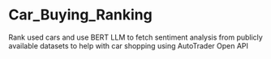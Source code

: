 # Car_Buying_Ranking
Rank used cars and use BERT LLM to fetch sentiment analysis from publicly available datasets to help with car shopping using AutoTrader Open API
